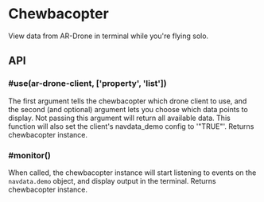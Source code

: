 # Chewbacopter
View data from AR-Drone in terminal while you're flying solo.

## API

### #use(ar-drone-client, ['property', 'list'])
The first argument tells the chewbacopter which drone client to use, and
the second (and optional) argument lets you choose which data points to display.
Not passing this argument will return all available data.
This function will also set the client's navdata_demo config to '"TRUE"'.
Returns chewbacopter instance.

### #monitor()
When called, the chewbacopter instance will start listening to events
on the `navdata.demo` object, and display output in the terminal.
Returns chewbacopter instance.
